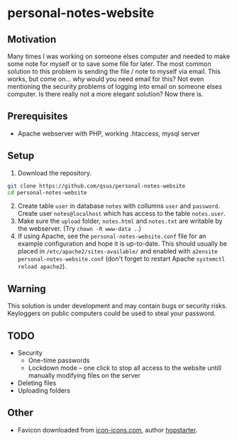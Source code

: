 # personal-notes-website
## Motivation
Many times I was working on someone elses computer and needed to make some note for myself or to save some file for later. The most common solution to this problem is sending the file / note to myself via email. This works, but come on... why would you need email for this? Not even mentioning the security problems of logging into email on someone elses computer. Is there really not a more elegant solution? Now there is.
## Prerequisites
* Apache webserver with PHP, working .htaccess, mysql server
## Setup
1. Download the repository.
```bash
git clone https://github.com/qsus/personal-notes-website
cd personal-notes-website
```
2. Create table `user` in database `notes` with collumns `user` and `password`. Create user `notes@localhost` which has access to the table `notes.user`.
4. Make sure the `upload` folder, `notes.html` and `notes.txt` are writable by the webserver. (Try `chown -R www-data .`.)
5. If using Apache, see the `personal-notes-website.conf` file for an example configuration and hope it is up-to-date. This should usually be placed in `/etc/apache2/sites-available/` and enabled with `a2ensite personal-notes-website.conf` (don't forget to restart Apache `systemctl reload apache2`).
## Warning
This solution is under development and may contain bugs or security risks. Keyloggers on public computers could be used to steal your password.
## TODO
* Security
	* One-time passwords
	* Lockdown mode – one click to stop all access to the website untill manually modifying files on the server
* Deleting files
* Uploading folders
## Other
* Favicon downloaded from [icon-icons.com](https://icon-icons.com/icon/notepad-notes/22522), author [hopstarter](https://www.deviantart.com/hopstarter).
